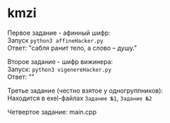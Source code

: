 # kmzi
Первое задание - афинный шифр:  
Запуск `python3 affineHacker.py`  
Ответ: "сабля ранит тело, а слово – душу."

Второе задание - шифр вижинера:  
Запуск: `python3 vigenereHacker.py`  
Ответ: ""  

Третье задание (честно взятое у одногруппников):  
Находится в exel-файлах `Задание №1`, `Задание №2`

Четвертое задание: 
main.cpp
